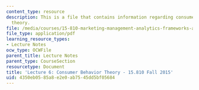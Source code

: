 ```yaml
---
content_type: resource
description: This is a file that contains information regarding consumer behavior
  theory.
file: /media/courses/15-810-marketing-management-analytics-frameworks-and-applications-fall-2015/4350eb0585a8e2e0ab7545dd5bf05684_MIT15_810F15_L6_CnsumrPsyc.pdf
file_type: application/pdf
learning_resource_types:
- Lecture Notes
ocw_type: OCWFile
parent_title: Lecture Notes
parent_type: CourseSection
resourcetype: Document
title: 'Lecture 6: Consumer Behavior Theory - 15.810 Fall 2015'
uid: 4350eb05-85a8-e2e0-ab75-45dd5bf05684
---
```

